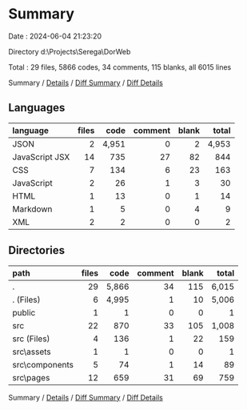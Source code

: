 # Summary

Date : 2024-06-04 21:23:20

Directory d:\\Projects\\Serega\\DorWeb

Total : 29 files,  5866 codes, 34 comments, 115 blanks, all 6015 lines

Summary / [Details](details.md) / [Diff Summary](diff.md) / [Diff Details](diff-details.md)

## Languages
| language | files | code | comment | blank | total |
| :--- | ---: | ---: | ---: | ---: | ---: |
| JSON | 2 | 4,951 | 0 | 2 | 4,953 |
| JavaScript JSX | 14 | 735 | 27 | 82 | 844 |
| CSS | 7 | 134 | 6 | 23 | 163 |
| JavaScript | 2 | 26 | 1 | 3 | 30 |
| HTML | 1 | 13 | 0 | 1 | 14 |
| Markdown | 1 | 5 | 0 | 4 | 9 |
| XML | 2 | 2 | 0 | 0 | 2 |

## Directories
| path | files | code | comment | blank | total |
| :--- | ---: | ---: | ---: | ---: | ---: |
| . | 29 | 5,866 | 34 | 115 | 6,015 |
| . (Files) | 6 | 4,995 | 1 | 10 | 5,006 |
| public | 1 | 1 | 0 | 0 | 1 |
| src | 22 | 870 | 33 | 105 | 1,008 |
| src (Files) | 4 | 136 | 1 | 22 | 159 |
| src\\assets | 1 | 1 | 0 | 0 | 1 |
| src\\components | 5 | 74 | 1 | 14 | 89 |
| src\\pages | 12 | 659 | 31 | 69 | 759 |

Summary / [Details](details.md) / [Diff Summary](diff.md) / [Diff Details](diff-details.md)